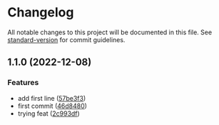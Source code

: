 # Changelog

All notable changes to this project will be documented in this file. See [standard-version](https://github.com/conventional-changelog/standard-version) for commit guidelines.

## 1.1.0 (2022-12-08)


### Features

* add first line ([57be3f3](https://github.com/Pranaydeepreddy7017/commitzen/commit/57be3f380adfc8d80e4d0343cb0fb191b3f6506a))
* first commit ([46d8480](https://github.com/Pranaydeepreddy7017/commitzen/commit/46d848038a8a6df1f3becca232b70045cd15257b))
* trying feat ([2c993df](https://github.com/Pranaydeepreddy7017/commitzen/commit/2c993df14095b1659d31ef83cfd9b3710b88c157))

